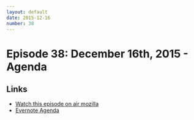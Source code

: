 ```yaml
---
layout: default
date: 2015-12-16
number: 38
---
```


# Episode 38: December 16th, 2015 - Agenda

## Links
* [Watch this episode on air mozilla](https://air.mozilla.org/the-joy-of-coding-episode-38/)
* [Evernote Agenda](https://www.evernote.com/l/AbIG8LvjWoJDjJqZRxgHrYKJxcajUPkZYPo)
